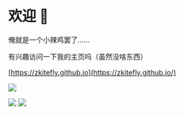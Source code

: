 # 欢迎 👋

<!--时常对一些仓库添加一些奇怪的合并请求，甚至拒绝了 ⚡-->

俺就是一个小辣鸡罢了……

有兴趣访问一下我的主页吗（虽然没啥东西）

[https://zkitefly.github.io](https://zkitefly.github.io/)

![](https://hits.seeyoufarm.com/api/count/incr/badge.svg?url=https%3A%2F%2Fgithub.com/zkitefly&count_bg=%23008080&title_bg=%23008080&icon=&icon_color=%23008080&title=zkitefly&edge_flat=false)

<!--目前喜欢的仓库-->

<!--huagnhongxun / HMCL | 944390394 / cato-mengyou | LTCatt/PCL2Help  | zkitfly / hmclw | -->

<!--wifi-left / HMCL-docs-website | zkitfly / hmclw | zkitfly / hmcl-d | ……-->


<!--Bilibili ：-->

<!--![](https://cdn.jsdelivr.net/gh/zkitefly/myphoto@main/2022/202204051448507.png)-->

![](https://github-readme-stats.vercel.app/api?username=zkitefly&show_icons=true)
![](https://github-readme-stats.vercel.app/api/top-langs?username=zkitefly&exclude_repo=blog,scl&hide=c&layout=compact)


